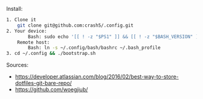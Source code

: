 Install:
```bash
1. Clone it
    git clone git@github.com:crash5/.config.git
2. Your device:
		Bash: sudo echo '[[ ! -z "$PS1" ]] && [[ ! -z "$BASH_VERSION" ]] && . ~/.config/bash/bashrc' >> /etc/profile
	Remote host:
		Bash: ln -s ~/.config/bash/bashrc ~/.bash_profile
3. cd ~/.config && ./bootstrap.sh
```

Sources:
 * https://developer.atlassian.com/blog/2016/02/best-way-to-store-dotfiles-git-bare-repo/
 * https://github.com/woegjiub/
